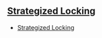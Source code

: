 ## [Strategized Locking](https://wiki.hsr.ch/PnProg/files/StrategizedLocking.pdf)

- [Strategized Locking](#strategized-locking)


